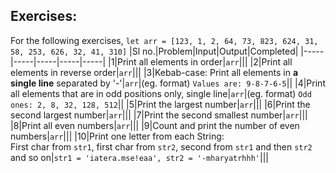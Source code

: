 ## Exercises:
For the following exercises, `let arr = [123, 1, 2, 64, 73, 823, 624, 31, 58, 253, 626, 32, 41, 310]`
|Sl no.|Problem|Input|Output|Completed|
|-----|-----|-----|-----|-----|
|1|Print all elements in order|`arr`|||
|2|Print all elements in reverse order|`arr`|||
|3|Kebab-case: Print all elements in **a single line** separated by '-'|`arr`|(eg. format) `Values are: 9-8-7-6-5`||
|4|Print all elements that are in odd positions only, single line|`arr`|(eg. format) `Odd ones: 2, 8, 32, 128, 512`||
|5|Print the largest number|`arr`|||
|6|Print the second largest number|`arr`|||
|7|Print the second smallest number|`arr`|||
|8|Print all even numbers|`arr`|||
|9|Count and print the number of even numbers|`arr`|||
|10|Print one letter from each String: <br> First char from `str1`, first char from `str2`, second from `str1` and then `str2` and so on|`str1 = 'iatera.mse!eaa', str2 = '-mharyatrhhh'`|||
